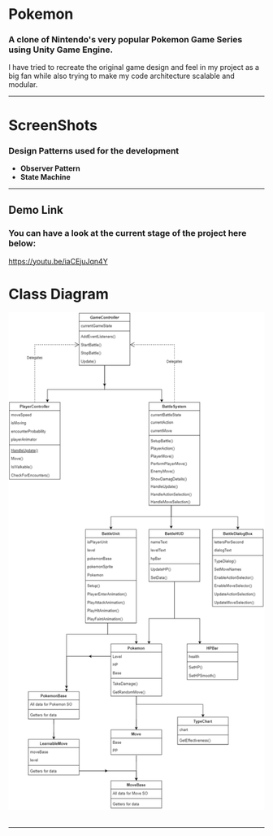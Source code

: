 # Pokemon
### A clone of Nintendo's very popular Pokemon Game Series using Unity Game Engine. 
I have tried to recreate the original game design and feel in my project as a big fan while also trying to make my code architecture scalable and modular.
<hr>

# ScreenShots

### Design Patterns used for the development
* **Observer Pattern**
* **State Machine**
<hr>

## Demo Link
### You can have a look at the current stage of the project here below:
https://youtu.be/iaCEjuJqn4Y

# Class Diagram
<p align="center">
<img src="Assets/Attachments/Pokemon.png"> &nbsp&nbsp&nbsp&nbsp
</p>
<hr>

